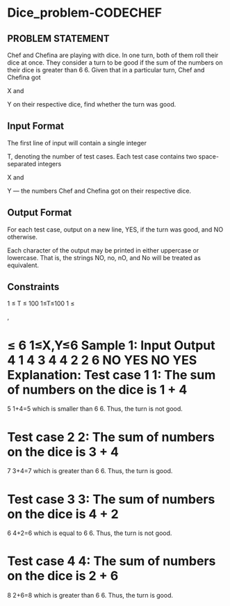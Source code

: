 # Dice_problem-CODECHEF
## PROBLEM STATEMENT
Chef and Chefina are playing with dice. In one turn, both of them roll their dice at once.
They consider a turn to be good if the sum of the numbers on their dice is greater than 
6
6.
Given that in a particular turn, Chef and Chefina got 

X and 

Y on their respective dice, find whether the turn was good.

## Input Format
The first line of input will contain a single integer 

T, denoting the number of test cases.
Each test case contains two space-separated integers 

X and 

Y — the numbers Chef and Chefina got on their respective dice.
 ## Output Format
For each test case, output on a new line, YES, if the turn was good, and NO otherwise.

Each character of the output may be printed in either uppercase or lowercase. That is, the strings NO, no, nO, and No will be treated as equivalent.

## Constraints
1
≤
T
≤
100
1≤T≤100
1
≤

,

≤
6
1≤X,Y≤6
Sample 1:
Input
Output
4
1 4
3 4
4 2
2 6
NO
YES
NO
YES
Explanation:
Test case 
1
1: The sum of numbers on the dice is 
1
+
4
=
5
1+4=5 which is smaller than 
6
6. Thus, the turn is not good.

Test case 
2
2: The sum of numbers on the dice is 
3
+
4
=
7
3+4=7 which is greater than 
6
6. Thus, the turn is good.

Test case 
3
3: The sum of numbers on the dice is 
4
+
2
=
6
4+2=6 which is equal to 
6
6. Thus, the turn is not good.

Test case 
4
4: The sum of numbers on the dice is 
2
+
6
=
8
2+6=8 which is greater than 
6
6. Thus, the turn is good.
